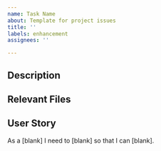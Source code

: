 ```yaml
---
name: Task Name
about: Template for project issues
title: ''
labels: enhancement
assignees: ''

---
```


## Description

## Relevant Files

## User Story

As a [blank] I need to [blank] so that I can [blank].
